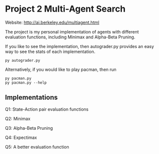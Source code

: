 # Project 2 Multi-Agent Search

Website: http://ai.berkeley.edu/multiagent.html

The project is my personal implementation of agents with different evaluation functions, including Minimax and Alpha-Beta Pruning.

If you like to see the implementation, then autograder.py provides an easy way to see the stats of each implementation.  

```
py autograder.py
```

Alternatively, if you would like to play pacman, then run  

```
py pacman.py
py pacman.py --help
```

## Implementations

Q1: State-Action pair evaluation functions

Q2: Minimax

Q3: Alpha-Beta Pruning

Q4: Expectimax

Q5: A better evaluation function
